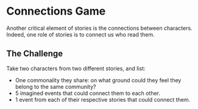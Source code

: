 Connections Game
================

Another critical element of stories is the connections between characters. Indeed, one role of stories is to connect us who read them.

The Challenge
-------------
Take two characters from two different stories, and list:
* One commonality they share: on what ground could they feel they belong to the same community?
* 5 imagined events that could connect them to each other.
* 1 event from each of their respective stories that could connect them.
